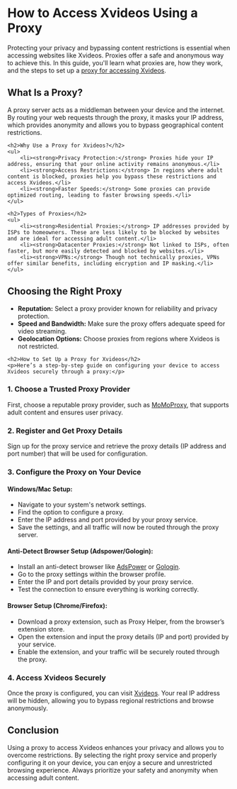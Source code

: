 <h1>How to Access Xvideos Using a Proxy</h1>
    <p>Protecting your privacy and bypassing content restrictions is essential when accessing websites like Xvideos. Proxies offer a safe and anonymous way to achieve this. In this guide, you'll learn what proxies are, how they work, and the steps to set up a <a href="https://momoproxy.com/blog/xvideos-proxy">proxy for accessing Xvideos</a>.</p>
<h2>What Is a Proxy?</h2>
    <p>A proxy server acts as a middleman between your device and the internet. By routing your web requests through the proxy, it masks your IP address, which provides anonymity and allows you to bypass geographical content restrictions.</p>

    <h2>Why Use a Proxy for Xvideos?</h2>
    <ul>
        <li><strong>Privacy Protection:</strong> Proxies hide your IP address, ensuring that your online activity remains anonymous.</li>
        <li><strong>Access Restrictions:</strong> In regions where adult content is blocked, proxies help you bypass these restrictions and access Xvideos.</li>
        <li><strong>Faster Speeds:</strong> Some proxies can provide optimized routing, leading to faster browsing speeds.</li>
    </ul>

    <h2>Types of Proxies</h2>
    <ul>
        <li><strong>Residential Proxies:</strong> IP addresses provided by ISPs to homeowners. These are less likely to be blocked by websites and are ideal for accessing adult content.</li>
        <li><strong>Datacenter Proxies:</strong> Not linked to ISPs, often faster, but more easily detected and blocked by websites.</li>
        <li><strong>VPNs:</strong> Though not technically proxies, VPNs offer similar benefits, including encryption and IP masking.</li>
    </ul>
<h2>Choosing the Right Proxy</h2>
    <ul>
        <li><strong>Reputation:</strong> Select a proxy provider known for reliability and privacy protection.</li>
        <li><strong>Speed and Bandwidth:</strong> Make sure the proxy offers adequate speed for video streaming.</li>
        <li><strong>Geolocation Options:</strong> Choose proxies from regions where Xvideos is not restricted.</li>
    </ul>

    <h2>How to Set Up a Proxy for Xvideos</h2>
    <p>Here’s a step-by-step guide on configuring your device to access Xvideos securely through a proxy:</p>

<h3>1. Choose a Trusted Proxy Provider</h3>
    <p>First, choose a reputable proxy provider, such as <a href="https://momoproxy.com">MoMoProxy</a>, that supports adult content and ensures user privacy.</p>

<h3>2. Register and Get Proxy Details</h3>
    <p>Sign up for the proxy service and retrieve the proxy details (IP address and port number) that will be used for configuration.</p>

<h3>3. Configure the Proxy on Your Device</h3>

<h4>Windows/Mac Setup:</h4>
    <div class="steps">
        <ul>
            <li>Navigate to your system's network settings.</li>
            <li>Find the option to configure a proxy.</li>
            <li>Enter the IP address and port provided by your proxy service.</li>
            <li>Save the settings, and all traffic will now be routed through the proxy server.</li>
        </ul>
    </div>

<h4>Anti-Detect Browser Setup (Adspower/Gologin):</h4>
    <div class="steps">
        <ul>
            <li>Install an anti-detect browser like <a href="https://momoproxy.com/blog/adspower-browser-integrate-with-momoproxy">AdsPower</a> or <a href="https://momoproxy.com/blog/gologin-browser-integrate-with-momo-proxy">Gologin</a>.</li>
            <li>Go to the proxy settings within the browser profile.</li>
            <li>Enter the IP and port details provided by your proxy service.</li>
            <li>Test the connection to ensure everything is working correctly.</li>
        </ul>
    </div>

<h4>Browser Setup (Chrome/Firefox):</h4>
    <div class="steps">
        <ul>
            <li>Download a proxy extension, such as Proxy Helper, from the browser’s extension store.</li>
            <li>Open the extension and input the proxy details (IP and port) provided by your service.</li>
            <li>Enable the extension, and your traffic will be securely routed through the proxy.</li>
        </ul>
    </div>

<h3>4. Access Xvideos Securely</h3>
<p>Once the proxy is configured, you can visit <a href="https://www.xvideos.com" target="_blank">Xvideos</a>. Your real IP address will be hidden, allowing you to bypass regional restrictions and browse anonymously.</p>

<h2>Conclusion</h2>
<p>Using a proxy to access Xvideos enhances your privacy and allows you to overcome restrictions. By selecting the right proxy service and properly configuring it on your device, you can enjoy a secure and unrestricted browsing experience. Always prioritize your safety and anonymity when accessing adult content.</p>
</div>
